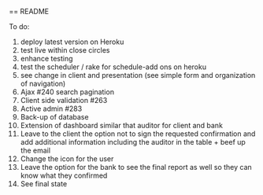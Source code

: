 == README

To do:
1) deploy latest version on Heroku
2) test live within close circles
3) enhance testing
4) test the scheduler / rake for schedule-add ons on heroku
5) see change in client and presentation (see simple form and organization of navigation)
6) Ajax #240 search pagination
7) Client side validation #263
8) Active admin #283
9) Back-up of database
10) Extension of dashboard similar that auditor for client and bank
11) Leave to the client the option not to sign the requested confirmation and add additional information including the auditor in the table + beef up the email
12) Change the icon for the user
13) Leave the option for the bank to see the final report as well so they can know what they confirmed
14) See final state
